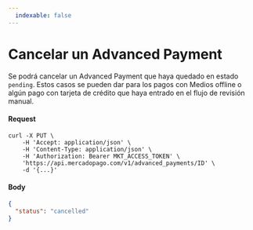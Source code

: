 ```yaml
---
  indexable: false
---
```


# Cancelar un Advanced Payment

Se podrá cancelar un Advanced Payment que haya quedado en estado `pending`. Estos casos se pueden dar para los pagos con Medios offline o algún pago con tarjeta de crédito que haya entrado en el flujo de revisión manual.

#### Request
```curl
curl -X PUT \
    -H 'Accept: application/json' \
    -H 'Content-Type: application/json' \
    -H 'Authorization: Bearer MKT_ACCESS_TOKEN' \
    'https://api.mercadopago.com/v1/advanced_payments/ID' \
    -d '{...}'
```

#### Body
```json
{
  "status": "cancelled"
}
```  
